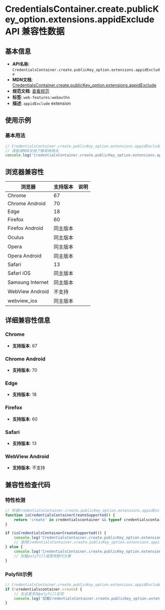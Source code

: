 # CredentialsContainer.create.publicKey_option.extensions.appidExclude API 兼容性数据

## 基本信息

- **API名称**: `CredentialsContainer.create.publicKey_option.extensions.appidExclude`
- **MDN文档**: [CredentialsContainer.create.publicKey_option.extensions.appidExclude](https://developer.mozilla.org/docs/Web/API/Web_Authentication_API/WebAuthn_extensions#appidexclude)
- **规范文档**: [查看规范](https://w3c.github.io/webauthn/#sctn-appid-exclude-extension)
- **标签**: `web-features:webauthn`
- **描述**: `appidExclude` extension

## 使用示例

### 基本用法

```javascript
// CredentialsContainer.create.publicKey_option.extensions.appidExclude 使用示例
// 请查阅MDN文档了解具体用法
console.log('CredentialsContainer.create.publicKey_option.extensions.appidExclude API');
```

## 浏览器兼容性

| 浏览器 | 支持版本 | 说明 |
|--------|----------|------|
| Chrome | 67 |  |
| Chrome Android | 70 |  |
| Edge | 18 |  |
| Firefox | 60 |  |
| Firefox Android | 同主版本 |  |
| Oculus | 同主版本 |  |
| Opera | 同主版本 |  |
| Opera Android | 同主版本 |  |
| Safari | 13 |  |
| Safari iOS | 同主版本 |  |
| Samsung Internet | 同主版本 |  |
| WebView Android | 不支持 |  |
| webview_ios | 同主版本 |  |

## 详细兼容性信息

### Chrome

- **支持版本**: 67

### Chrome Android

- **支持版本**: 70

### Edge

- **支持版本**: 18

### Firefox

- **支持版本**: 60

### Safari

- **支持版本**: 13

### WebView Android

- **支持版本**: 不支持

## 兼容性检查代码

### 特性检测

```javascript
// 检查CredentialsContainer.create.publicKey_option.extensions.appidExclude是否支持
function isCredentialsContainerCreateSupported() {
    return 'create' in credentialscontainer && typeof credentialscontainer.create === 'function';
}

if (isCredentialsContainerCreateSupported()) {
    console.log('CredentialsContainer.create.publicKey_option.extensions.appidExclude 支持');
    // 使用CredentialsContainer.create.publicKey_option.extensions.appidExclude
} else {
    console.log('CredentialsContainer.create.publicKey_option.extensions.appidExclude 不支持，需要polyfill');
    // 加载polyfill或使用替代方案
}
```

### Polyfill示例

```javascript
// CredentialsContainer.create.publicKey_option.extensions.appidExclude polyfill
if (!credentialscontainer.create) {
    // 在这里添加polyfill实现
    console.log('加载CredentialsContainer.create.publicKey_option.extensions.appidExclude polyfill');
}
```


